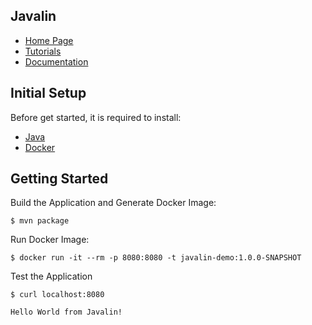 ## Javalin
* [Home Page](https://javalin.io/)
* [Tutorials](https://javalin.io/tutorials/)
* [Documentation](https://javalin.io/documentation)


## Initial Setup
Before get started, it is required to install:
* [Java](https://www.java.com/en/download/help/download_options.html)
* [Docker](https://docs.docker.com/engine/install/)


## Getting Started
Build the Application and Generate Docker Image:
```shell
$ mvn package
```

Run Docker Image:
```shell
$ docker run -it --rm -p 8080:8080 -t javalin-demo:1.0.0-SNAPSHOT
```

Test the Application
```shell
$ curl localhost:8080

Hello World from Javalin!
```